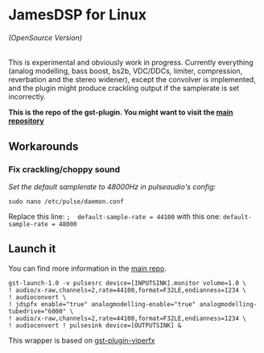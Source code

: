 # JamesDSP for Linux
###### (OpenSource Version)
This is experimental and obviously work in progress.
Currently everything (analog modelling, bass boost, bs2b, VDC/DDCs, limiter, compression, reverbation and the stereo widener), except the convolver is implemented, and the plugin might produce crackling output if the samplerate is set incorrectly.


__This is the repo of the gst-plugin. You might want to visit the [main repository](https://github.com/ThePBone/JDSP4Linux)__

## Workarounds
### Fix crackling/choppy sound
_Set the default samplerate to 48000Hz in pulseaudio's config:_

`sudo nano /etc/pulse/daemon.conf`

Replace this line:
`;  default-sample-rate = 44100`
with this one:
`default-sample-rate = 48000`
## Launch it
You can find more information in the [main repo](https://github.com/ThePBone/JDSP4Linux).
   	
	gst-launch-1.0 -v pulsesrc device=[INPUTSINK].monitor volume=1.0 \
	! audio/x-raw,channels=2,rate=44100,format=F32LE,endianness=1234 \
	! audioconvert \
	! jdspfx enable="true" analogmodelling-enable="true" analogmodelling-tubedrive="6000" \
	! audio/x-raw,channels=2,rate=44100,format=F32LE,endianness=1234 \
	! audioconvert ! pulsesink device=[OUTPUTSINK] &
This wrapper is based on [gst-plugin-viperfx](https://github.com/ThePBone/gst-plugin-viperfx)




